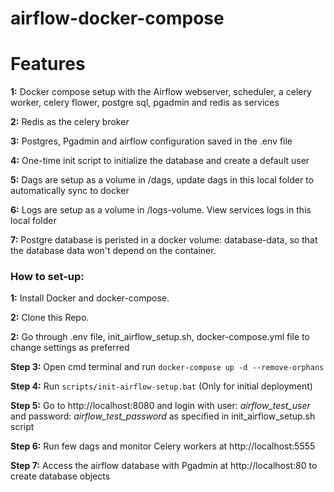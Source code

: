 # airflow-docker-compose

# Features
**1:** Docker compose setup with the Airflow webserver, scheduler, a celery worker, celery flower, postgre sql, pgadmin and redis as services

**2:** Redis as the celery broker

**3:** Postgres, Pgadmin and airflow configuration saved in the .env file

**4:** One-time init script to initialize the database and create a default user

**5:** Dags are setup as a volume in /dags, update dags in this local folder to automatically sync to docker

**6:** Logs are setup as a volume in /logs-volume. View services logs in this local folder

**7:** Postgre database is peristed in a docker volume: database-data, so that the database data won't depend on the container.


### How to set-up:

**1:** Install Docker and docker-compose. 

**2:** Clone this Repo.

**2:** Go through .env file, init_airflow_setup.sh, docker-compose.yml file to change settings as preferred

**Step 3:** Open cmd terminal and run `docker-compose up -d --remove-orphans`

**Step 4:** Run `scripts/init-airflow-setup.bat` (Only for initial deployment)

**Step 5:** Go to http://localhost:8080 and login with user: _airflow_test_user_ and password: _airflow_test_password_ as specified in init_airflow_setup.sh script

**Step 6:** Run few dags and monitor Celery workers at http://localhost:5555

**Step 7:** Access the airflow database with Pgadmin at http://localhost:80 to create database objects


